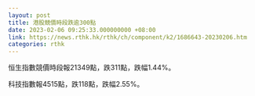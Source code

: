 ```yaml
---
layout: post
title: 港股競價時段跌逾300點
date: 2023-02-06 09:25:33.000000000 +08:00
link: https://news.rthk.hk/rthk/ch/component/k2/1686643-20230206.htm
categories: rthk
---
```


恒生指數競價時段報21349點，跌311點，跌幅1.44%。

科技指數報4515點，跌118點，跌幅2.55%。
